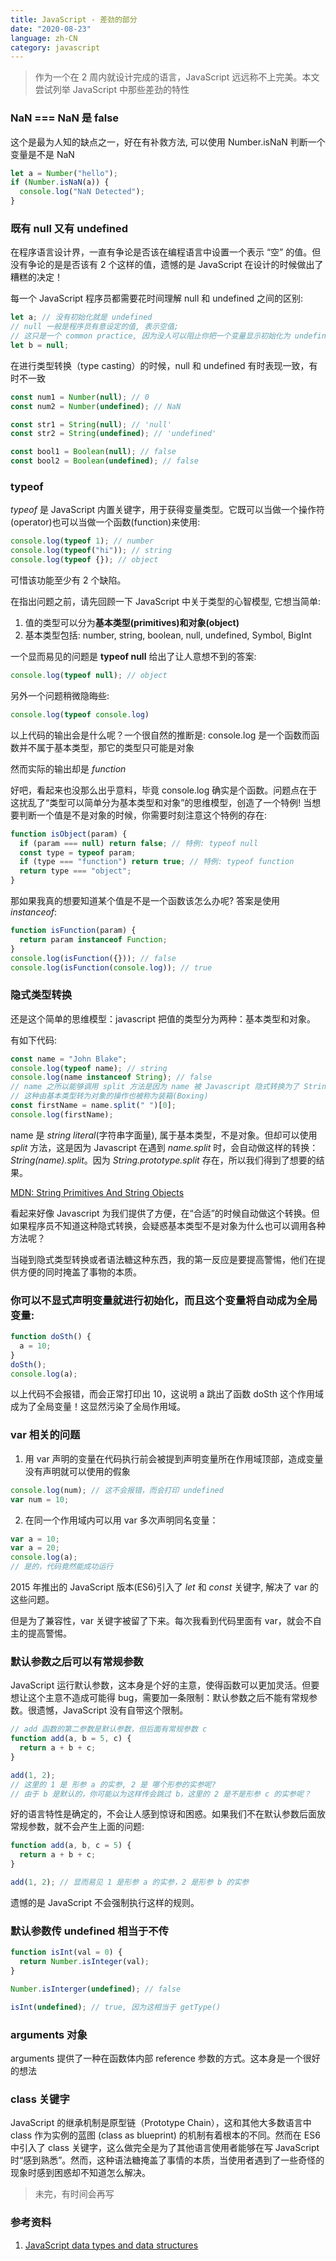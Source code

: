 ```yaml
---
title: JavaScript - 差劲的部分
date: "2020-08-23"
language: zh-CN
category: javascript
---
```


> 作为一个在 2 周内就设计完成的语言，JavaScript 远远称不上完美。本文尝试列举 JavaScript 中那些差劲的特性

### NaN === NaN 是 false

这个是最为人知的缺点之一，好在有补救方法, 可以使用 Number.isNaN 判断一个变量是不是 NaN

```javascript
let a = Number("hello");
if (Number.isNaN(a)) {
  console.log("NaN Detected");
}
```

### 既有 null 又有 undefined

在程序语言设计界，一直有争论是否该在编程语言中设置一个表示 “空” 的值。但没有争论的是是否该有 2 个这样的值，遗憾的是 JavaScript 在设计的时候做出了糟糕的决定！

每一个 JavaScript 程序员都需要花时间理解 null 和 undefined 之间的区别:

```javascript
let a; // 没有初始化就是 undefined
// null 一般是程序员有意设定的值, 表示空值; 
// 这只是一个 common practice, 因为没人可以阻止你把一个变量显示初始化为 undefined
let b = null;
```

在进行类型转换（type casting）的时候，null 和 undefined 有时表现一致，有时不一致

```javascript
const num1 = Number(null); // 0
const num2 = Number(undefined); // NaN

const str1 = String(null); // 'null'
const str2 = String(undefined); // 'undefined'

const bool1 = Boolean(null); // false
const bool2 = Boolean(undefined); // false
```

### typeof

*typeof* 是 JavaScript 内置关键字，用于获得变量类型。它既可以当做一个操作符(operator)也可以当做一个函数(function)来使用:

```javascript
console.log(typeof 1); // number
console.log(typeof("hi")); // string
console.log(typeof {}); // object
```

可惜该功能至少有 2 个缺陷。

在指出问题之前，请先回顾一下 JavaScript 中关于类型的心智模型, 它想当简单:

1. 值的类型可以分为**基本类型(primitives)**和**对象(object)**
2. 基本类型包括: number, string, boolean, null, undefined, Symbol, BigInt

一个显而易见的问题是 **typeof null** 给出了让人意想不到的答案:

```javascript
console.log(typeof null); // object
```

另外一个问题稍微隐晦些:

```javascript
console.log(typeof console.log)
```

以上代码的输出会是什么呢？一个很自然的推断是: console.log 是一个函数而函数并不属于基本类型，那它的类型只可能是对象

然而实际的输出却是 *function*

好吧，看起来也没那么出乎意料，毕竟 console.log 确实是个函数。问题点在于这扰乱了“类型可以简单分为基本类型和对象”的思维模型，创造了一个特例! 当想要判断一个值是不是对象的时候，你需要时刻注意这个特例的存在:

```javascript
function isObject(param) {
  if (param === null) return false; // 特例: typeof null
  const type = typeof param;
  if (type === "function") return true; // 特例: typeof function
  return type === "object";
}
```

那如果我真的想要知道某个值是不是一个函数该怎么办呢? 答案是使用 *instanceof*:

```javascript
function isFunction(param) {
  return param instanceof Function;
}
console.log(isFunction({})); // false
console.log(isFunction(console.log)); // true
```

### 隐式类型转换

还是这个简单的思维模型：javascript 把值的类型分为两种：基本类型和对象。

有如下代码:

```javascript
const name = "John Blake";
console.log(typeof name); // string
console.log(name instanceof String); // false
// name 之所以能够调用 split 方法是因为 name 被 Javascript 隐式转换为了 String 对象！
// 这种由基本类型转为对象的操作也被称为装箱(Boxing)
const firstName = name.split(" ")[0];
console.log(firstName);
```

name 是 *string literal*(字符串字面量), 属于基本类型，不是对象。但却可以使用 *split* 方法，这是因为 Javascript 在遇到 *name.split* 时，会自动做这样的转换：*String(name).split*。因为 *String.prototype.split* 存在，所以我们得到了想要的结果。

[MDN: String Primitives And String Objects](https://developer.mozilla.org/en-US/docs/Web/JavaScript/Reference/Global_Objects/String#String_primitives_and_String_objects)

看起来好像 Javascript 为我们提供了方便，在“合适”的时候自动做这个转换。但如果程序员不知道这种隐式转换，会疑惑基本类型不是对象为什么也可以调用各种方法呢？

当碰到隐式类型转换或者语法糖这种东西，我的第一反应是要提高警惕，他们在提供方便的同时掩盖了事物的本质。

### 你可以不显式声明变量就进行初始化，而且这个变量将自动成为全局变量:

```javascript
function doSth() {
  a = 10;
}
doSth();
console.log(a);
```

以上代码不会报错，而会正常打印出 10，这说明 a 跳出了函数 doSth 这个作用域成为了全局变量！这显然污染了全局作用域。

### var 相关的问题

1. 用 var 声明的变量在代码执行前会被提到声明变量所在作用域顶部，造成变量没有声明就可以使用的假象

```javascript
console.log(num); // 这不会报错，而会打印 undefined
var num = 10;
```

2. 在同一个作用域内可以用 var 多次声明同名变量：

```javascript
var a = 10;
var a = 20;
console.log(a);
// 是的，代码竟然能成功运行
```

2015 年推出的 JavaScript 版本(ES6)引入了 *let* 和 *const* 关键字, 解决了 var 的这些问题。

但是为了兼容性，var 关键字被留了下来。每次我看到代码里面有 var，就会不自主的提高警惕。

### 默认参数之后可以有常规参数

JavaScript 运行默认参数，这本身是个好的主意，使得函数可以更加灵活。但要想让这个主意不造成可能得 bug，需要加一条限制：默认参数之后不能有常规参数。很遗憾，JavaScript 没有自带这个限制。

```javascript
// add 函数的第二参数是默认参数，但后面有常规参数 c
function add(a, b = 5, c) {
  return a + b + c;
}

add(1, 2);
// 这里的 1 是 形参 a 的实参, 2 是 哪个形参的实参呢?
// 由于 b 是默认的，你可能以为这样传会跳过 b，这里的 2 是不是形参 c 的实参呢？
```

好的语言特性是确定的，不会让人感到惊讶和困惑。如果我们不在默认参数后面放常规参数，就不会产生上面的问题:

```javascript
function add(a, b, c = 5) {
  return a + b + c;
}

add(1, 2); // 显而易见 1 是形参 a 的实参，2 是形参 b 的实参
```

遗憾的是 JavaScript 不会强制执行这样的规则。

### 默认参数传 undefined 相当于不传

```javascript
function isInt(val = 0) {
  return Number.isInteger(val);
}

Number.isInterger(undefined); // false

isInt(undefined); // true, 因为这相当于 getType()
```

### arguments 对象

arguments 提供了一种在函数体内部 reference 参数的方式。这本身是一个很好的想法

### class 关键字

JavaScript 的继承机制是原型链（Prototype Chain），这和其他大多数语言中 class 作为实例的蓝图 (class as blueprint) 的机制有着根本的不同。然而在 ES6 中引入了 class 关键字，这么做完全是为了其他语言使用者能够在写 JavaScript 时“感到熟悉”。然而，这种语法糖掩盖了事情的本质，当使用者遇到了一些奇怪的现象时感到困惑却不知道怎么解决。

> 未完，有时间会再写

### 参考资料

1. [JavaScript data types and data structures](https://developer.mozilla.org/en-US/docs/Web/JavaScript/Data_structures)
